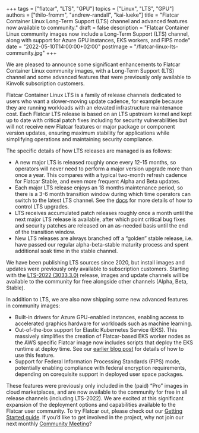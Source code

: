 +++
tags = ["flatcar", "LTS", "GPU"]
topics = ["Linux", "LTS", "GPU"]
authors = ["thilo-fromm", "andrew-randall", "kai-lueke"]
title = "Flatcar Container Linux Long-Term Support (LTS) channel and advanced features now available to community."
draft = false
description = "Flatcar Container Linux community images now include a Long-Term Support (LTS) channel, along with support for Azure GPU instances, EKS workers, and FIPS mode"
date = "2022-05-10T14:00:00+02:00"
postImage = "/flatcar-linux-lts-community.jpg"
+++

We are pleased to announce some significant enhancements to Flatcar Container Linux community images, with a Long-Term Support (LTS) channel and some advanced features that were previously only available to Kinvolk subscription customers.

Flatcar Container Linux LTS is a family of release channels dedicated to users who want a slower-moving update cadence, for example because they are running workloads with an elevated infrastructure maintenance cost.
Each Flatcar LTS release is based on an LTS upstream kernel and kept up to date with critical patch fixes including for security vulnerabilities but will not receive new Flatcar features or major package or component version updates, ensuring maximum stability for applications while simplifying operations and maintaining security compliance.

The specific details of how LTS releases are managed is as follows:
- A new major LTS is released roughly once every 12-15 months, so operators will never need to perform a major version upgrade more than once a year.
  This compares with a typical two-month refresh cadence for Flatcar Stable, and even more frequent Alpha and Beta updates.
- Each major LTS release enjoys an 18 months maintenance period, so there is a 3-6 month transition window during which time operators can switch to the latest LTS channel.
  See the [docs](https://flatcar-linux.org/docs/latest/setup/releases/switching-channels/#freezing-an-lts-stream) for more details of how to control LTS upgrades.
- LTS receives accumulated patch releases roughly once a month until the next major LTS release is available, after which point critical bug fixes and security patches are released on an as-needed basis until the end of the transition window.
- New LTS releases are always branched off a “golden” stable release, i.e. have passed our regular alpha-beta-stable maturity process and spent additional soak time in the stable channel.

We have been publishing LTS sources since 2020, but install images and updates were previously only available to subscription customers.
Starting with the [LTS-2022 (3033.3.0)](https://www.flatcar.org/releases/#release-3033.3.0) release, images and update channels will be available to the community for free alongside other channels (Alpha, Beta, Stable).

In addition to LTS, we are also now shipping some new advanced features in community images:
- Built-in drivers for Azure GPU-enabled instances, enabling access to accelerated graphics hardware for workloads such as machine learning.
- Out-of-the-box support for Elastic Kubernetes Service (EKS).
  This massively simplifies the creation of Flatcar-based EKS worker nodes as the AWS specific Flatcar image now includes scripts that deploy the EKS runtime at deploy time.
  See our [earlier blog post](https://kinvolk.io/blog/2021/02/deploying-an-eks-cluster-with-flatcar-workers/) for details of how to use this feature.
- Support for Federal Information Processing Standards (FIPS) mode, potentially enabling compliance with federal encryption requirements, depending on corequisite support in deployed user space packages.

These features were previously only included in the (paid) “Pro” images in cloud marketplaces, and are now available to the community for free in all release channels (including LTS-2022).
We are excited at this significant expansion of the deployment options and capabilities available to the Flatcar user community.
To try Flatcar out, please check out our [Getting Started guide](https://www.flatcar.org/docs/latest/installing/).
If you’d like to get involved in the project, why not join our next monthly [Community Meeting](https://github.com/flatcar-linux/Flatcar/#monthly-community-meeting-and-release-planning)?
